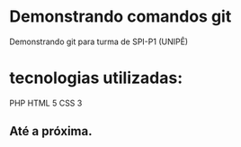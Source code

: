 # Demonstrando comandos git
Demonstrando git para turma de SPI-P1 (UNIPÊ)
# tecnologias utilizadas:
  PHP
  HTML 5
  CSS 3
  ## Até a próxima.
